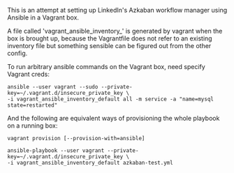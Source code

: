 This is an attempt at setting up LinkedIn's Azkaban workflow manager using
Ansible in a Vagrant box.


A file called 'vagrant_ansible_inventory_<machine-name>' is generated by
vagrant when the box is brought up, because the Vagrantfile does not refer to
an existing inventory file but something sensible can be figured out from the
other config.

To run arbitrary ansible commands on the Vagrant box, need specify Vagrant creds:

    ansible --user vagrant --sudo --private-key=~/.vagrant.d/insecure_private_key \
    -i vagrant_ansible_inventory_default all -m service -a "name=mysql state=restarted"

And the following are equivalent ways of provisioning the whole playbook on a running box:

    vagrant provision [--provision-with=ansible]

    ansible-playbook --user vagrant --private-key=~/.vagrant.d/insecure_private_key \
    -i vagrant_ansible_inventory_default azkaban-test.yml
